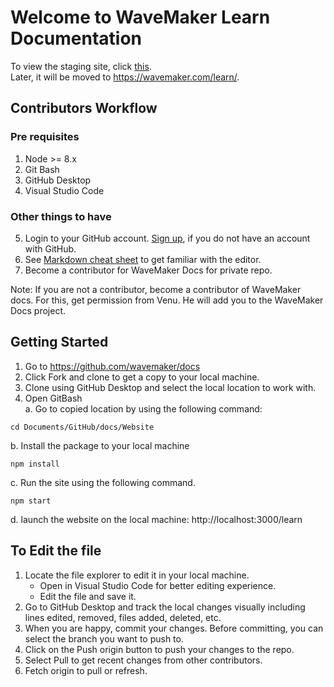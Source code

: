 # Welcome to WaveMaker Learn Documentation

To view the staging site, click [this](http://52.8.62.171/learn/).  
Later, it will be moved to https://wavemaker.com/learn/. 

## Contributors Workflow

### Pre requisites 

1.	Node >= 8.x 
2.	Git Bash
3.	GitHub Desktop 
4.	Visual Studio Code

### Other things to have
5.	Login to your GitHub account. [Sign up](https://github.com/join?), if you do not have an account with GitHub. 
6.	See [Markdown cheat sheet](https://guides.github.com/features/mastering-markdown/) to get familiar with the editor. 
7.	Become a contributor for WaveMaker Docs for private repo.

Note: If you are not a contributor, become a contributor of WaveMaker docs. For this, get permission from Venu. He will add you to the WaveMaker Docs project. 

## Getting Started 
1.	Go to https://github.com/wavemaker/docs
2.	Click Fork and clone to get a copy to your local machine. 
3.	Clone using GitHub Desktop and select the local location to work with.
4.	Open GitBash  
a.	Go to copied location by using the following command: 
```
cd Documents/GitHub/docs/Website
```
b.	Install the package to your local machine
```
npm install
```
c.	Run the site using the following command. 
```
npm start
```
d.	launch the website on the local machine: http://localhost:3000/learn

## To Edit the file 
1.	Locate the file explorer to edit it in your local machine.
    - Open in Visual Studio Code for better editing experience. 
    - Edit the file and save it. 
2.	Go to GitHub Desktop and track the local changes visually including lines edited, removed, files added, deleted, etc. 
3.	When you are happy, commit your changes. Before committing, you can select the branch you want to push to.
6.	Click on the Push origin button to push your changes to the repo. 
7.	Select Pull to get recent changes from other contributors. 
8.	Fetch origin to pull or refresh. 









